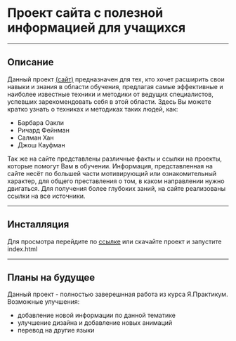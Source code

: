 # Проект сайта с полезной информацией для учащихся

------

## Описание

Данный проект [(сайт)](http://filthy-bat.surge.sh/) предназначен для тех, кто хочет расширить свои навыки и знания в области обучения, предлагая самые эффективные и наиболее известные техники и методики от ведущих специалистов, успевших зарекомендовать себя в этой области. Здесь Вы можете кратко узнать о техниках и методиках таких людей, как:

* Барбара Оакли
* Ричард Фейнман
* Салман Хан
* Джош Кауфман

Так же на сайте представлены различные факты и ссылки на проекты, которые помогут Вам в обучении. Информация, представленная на сайте несёт по большей части мотивирующий или ознакомительный характер, для общего преставления о том, в каком направлении нужно двигаться. Для получения более глубоких заний, на сайте реализованы ссылки на все источники.

------

## Инсталляция

Для просмотра перейдите по [ссылке](http://filthy-bat.surge.sh/) или скачайте проект и запустите index.html

------
## Планы на будущее

Данный проект - полностью заверешнная работа из курса Я.Практикум. Возможные улучшения:

* добавление новой информации по данной тематике
* улучшение дизайна и добавление новых анимаций
* перевод на другие языки
